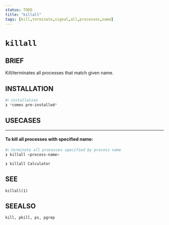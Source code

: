```yaml
---
status: TODO
title: "killall"
tags: [kill,terminate,signal,all,processes,name]
---
```


# `killall`

## BRIEF

Kill/terminates all processes that match given name.

## INSTALLATION


```bash
#ℹ︎ installation
❯ *comes pre-installed*
```


## USECASES

----
#### To kill all processes with specified name:


```bash
#ℹ︎ terminate all processes specified by process name
❯ killall <process-name>
```

    ❯ killall Calculator


## SEE

    killall(1)

## SEEALSO

    kill, pkill, ps, pgrep


